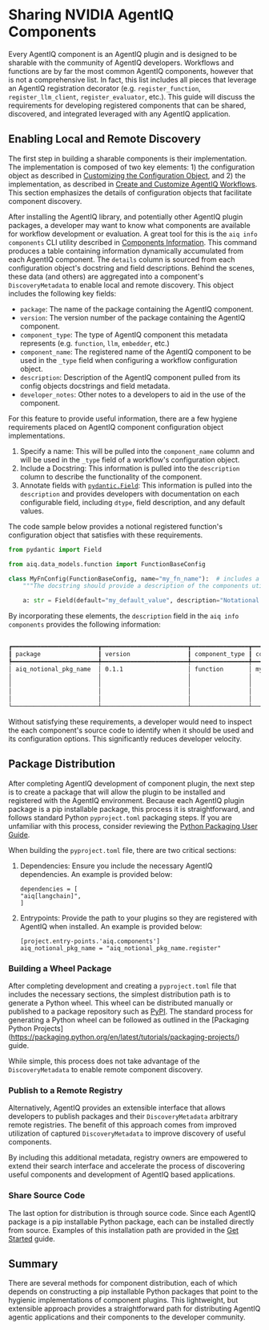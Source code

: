 <!--
SPDX-FileCopyrightText: Copyright (c) 2024-2025, NVIDIA CORPORATION & AFFILIATES. All rights reserved.
SPDX-License-Identifier: Apache-2.0

Licensed under the Apache License, Version 2.0 (the "License");
you may not use this file except in compliance with the License.
You may obtain a copy of the License at

http://www.apache.org/licenses/LICENSE-2.0

Unless required by applicable law or agreed to in writing, software
distributed under the License is distributed on an "AS IS" BASIS,
WITHOUT WARRANTIES OR CONDITIONS OF ANY KIND, either express or implied.
See the License for the specific language governing permissions and
limitations under the License.
-->

<!--
  SPDX-FileCopyrightText: Copyright (c) 2024 NVIDIA
  CORPORATION & AFFILIATES. All rights reserved.
  SPDX-License-Identifier: Apache-2.0
-->

# Sharing NVIDIA AgentIQ Components

Every AgentIQ component is an AgentIQ plugin and is designed to be sharable with the community of AgentIQ
developers. Workflows and functions are by far the most common AgentIQ components, however that is not a comprehensive
list. In fact, this list includes all pieces that leverage an AgentIQ registration decorator
(e.g. `register_function`, `register_llm_client`, `register_evaluator`, etc.). This guide will discuss the requirements
for developing registered components that can be shared, discovered, and integrated leveraged with any AgentIQ
application.

## Enabling Local and Remote Discovery
The first step in building a sharable components is their implementation. The implementation is composed of two
key elements: 1) the configuration object as described in
[Customizing the Configuration Object](../concepts/workflow-configuration.md#workflow-configuration), and 2) the
implementation, as described in
[Create and Customize AgentIQ Workflows](../guides/create-customize-workflows.md).
This section emphasizes the details of configuration objects that facilitate component discovery.

After installing the AgentIQ library, and potentially other AgentIQ plugin packages, a developer may want to know what
components are available for workflow development or evaluation. A great tool for this is the `aiq info components` CLI
utility described in [Components Information](../concepts/cli.md#components-information). This command produces a
table containing information dynamically accumulated from each AgentIQ component. The `details` column is sourced from
each configuration object's docstring and field descriptions. Behind the scenes, these data (and others) are aggregated
into a component's `DiscoveryMetadata` to enable local and remote discovery. This object includes the following key
fields:

- `package`: The name of the package containing the AgentIQ component.
- `version`: The version number of the package containing the AgentIQ component.
- `component_type`: The type of AgentIQ component this metadata represents (e.g. `function`, `llm`, `embedder`, etc.)
- `component_name`: The registered name of the AgentIQ component to be used in the `_type` field when configuring a
workflow configuration object.
- `description`: Description of the AgentIQ component pulled from its config objects docstrings and field metadata.
- `developer_notes`: Other notes to a developers to aid in the use of the component.

For this feature to provide useful information, there are a few hygiene requirements placed on AgentIQ component
configuration object implementations.

1. Specify a name: This will be pulled into the `component_name` column and will be used in the `_type` field of a
workflow's configuration object.
2. Include a Docstring: This information is pulled into the `description` column to describe the functionality of the
component.
3. Annotate fields with [`pydantic.Field`](https://docs.pydantic.dev/2.9/api/fields/#pydantic.fields.Field): This
information is pulled into the `description` and provides developers with documentation on each configurable field,
including `dtype`, field description, and any default values.

The code sample below provides a notional registered function's configuration object that satisfies with these
requirements.

```python
from pydantic import Field

from aiq.data_models.function import FunctionBaseConfig

class MyFnConfig(FunctionBaseConfig, name="my_fn_name"):  # includes a name
    """The docstring should provide a description of the components utility."""  # includes a docstring

    a: str = Field(default="my_default_value", description="Notational description of what this field represents")  # includes a field description
```

By incorporating these elements, the `description` field in the `aiq info components` provides the following
information:

```bash
                                                                                        AgentIQ Search Results
┏━━━━━━━━━━━━━━━━━━━━━━━━┳━━━━━━━━━━━━━━━━━━━━━━━━┳━━━━━━━━━━━━━━━━┳━━━━━━━━━━━━━━━━━━━━━━━━━┳━━━━━━━━━━━━━━━━━━━━━━━━━━━━━━━━━━━━━━━━━━━━━━━━━━━━━━━━━━━━━━━━━━━━━━━━━━━━━━━━━━━━━━━━━━━━━━━━━━━━┓
┃ package                ┃ version                ┃ component_type ┃ component_name          ┃ description                                                                                        ┃
┡━━━━━━━━━━━━━━━━━━━━━━━━╇━━━━━━━━━━━━━━━━━━━━━━━━╇━━━━━━━━━━━━━━━━╇━━━━━━━━━━━━━━━━━━━━━━━━━╇━━━━━━━━━━━━━━━━━━━━━━━━━━━━━━━━━━━━━━━━━━━━━━━━━━━━━━━━━━━━━━━━━━━━━━━━━━━━━━━━━━━━━━━━━━━━━━━━━━━━┩
│ aiq_notional_pkg_name  │ 0.1.1                  │ function       │ my_fn_name              │ The docstring should provide a description of the components utility.                              │
│                        │                        │                │                         │                                                                                                    │
│                        │                        │                │                         │   Args:                                                                                            │
│                        │                        │                │                         │     _type (str): The type of the object.                                                           │
│                        │                        │                │                         │     a (str): Notational description of what this field represents. Defaults to "my_default_value". │
└────────────────────────┴────────────────────────┴────────────────┴─────────────────────────┴────────────────────────────────────────────────────────────────────────────────────────────────────┘
```

Without satisfying these requirements, a developer would need to inspect the each component's source code to identify
when it should be used and its configuration options. This significantly reduces developer velocity.

## Package Distribution

After completing AgentIQ development of component plugin, the next step is to create a package that will allow the
plugin to be installed and registered with the AgentIQ environment. Because each AgentIQ plugin package is a pip
installable package, this process it is straightforward, and follows standard Python `pyproject.toml` packaging steps.
If you are unfamiliar with this process, consider reviewing the [Python Packaging User Guide](https://packaging.python.org/en/latest/guides/writing-pyproject-toml/).

When building the `pyproject.toml` file, there are two critical sections:

1. Dependencies: Ensure you include the necessary AgentIQ dependencies. An example is provided below:

    ```
    dependencies = [
    "aiq[langchain]",
    ]
    ```
2. Entrypoints: Provide the path to your plugins so they are registered with AgentIQ when installed.
An example is provided below:
    ```
    [project.entry-points.'aiq.components']
    aiq_notional_pkg_name = "aiq_notional_pkg_name.register"
    ```

### Building a Wheel Package

After completing development and creating a `pyproject.toml` file that includes the necessary sections, the simplest
distribution path is to generate a Python wheel. This wheel can be distributed manually or published to a package repository such as [PyPI](https://pypi.org/).
The standard process for generating a Python wheel can be followed as outlined in the
[Packaging Python Projects] (https://packaging.python.org/en/latest/tutorials/packaging-projects/) guide.

While simple, this process does not take advantage of the `DiscoveryMetadata` to enable remote component discovery.

### Publish to a Remote Registry

Alternatively, AgentIQ provides an extensible interface that allows developers to publish packages and their
`DiscoveryMetadata`  arbitrary remote registries. The benefit of this approach comes from improved utilization of
captured `DiscoveryMetadata` to improve discovery of useful components.

By including this additional metadata, registry owners are empowered to extend their search interface and accelerate the
process of discovering useful components and development of AgentIQ based applications.

### Share Source Code

The last option for distribution is through source code. Since each AgentIQ package is a pip installable Python package,
each can be installed directly from source. Examples of this installation path are provided in the
[Get Started](../intro/get-started.md) guide.

## Summary

There are several methods for component distribution, each of which depends on constructing a pip installable Python
packages that point to the hygienic implementations of component plugins. This lightweight, but extensible approach
provides a straightforward path for distributing AgentIQ agentic applications and their components to the developer
community.
